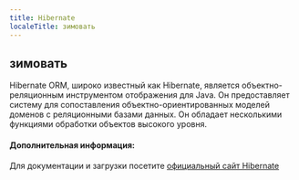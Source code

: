 ```yaml
---
title: Hibernate
localeTitle: зимовать
---
```

## зимовать

Hibernate ORM, широко известный как Hibernate, является объектно-реляционным инструментом отображения для Java. Он предоставляет систему для сопоставления объектно-ориентированных моделей доменов с реляционными базами данных. Он обладает несколькими функциями обработки объектов высокого уровня.

#### Дополнительная информация:

Для документации и загрузки посетите [официальный сайт Hibernate](https://hibernate.org)